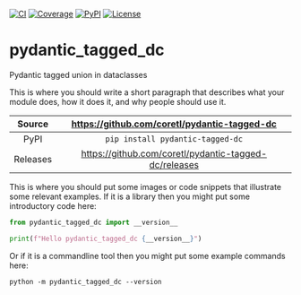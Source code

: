 [![CI](https://github.com/coretl/pydantic-tagged-dc/actions/workflows/ci.yml/badge.svg)](https://github.com/coretl/pydantic-tagged-dc/actions/workflows/ci.yml)
[![Coverage](https://codecov.io/gh/coretl/pydantic-tagged-dc/branch/main/graph/badge.svg)](https://codecov.io/gh/coretl/pydantic-tagged-dc)
[![PyPI](https://img.shields.io/pypi/v/pydantic-tagged-dc.svg)](https://pypi.org/project/pydantic-tagged-dc)
[![License](https://img.shields.io/badge/License-Apache%202.0-blue.svg)](https://opensource.org/licenses/Apache-2.0)

# pydantic_tagged_dc

Pydantic tagged union in dataclasses

This is where you should write a short paragraph that describes what your module does,
how it does it, and why people should use it.

Source          | <https://github.com/coretl/pydantic-tagged-dc>
:---:           | :---:
PyPI            | `pip install pydantic-tagged-dc`
Releases        | <https://github.com/coretl/pydantic-tagged-dc/releases>

This is where you should put some images or code snippets that illustrate
some relevant examples. If it is a library then you might put some
introductory code here:

```python
from pydantic_tagged_dc import __version__

print(f"Hello pydantic_tagged_dc {__version__}")
```

Or if it is a commandline tool then you might put some example commands here:

```
python -m pydantic_tagged_dc --version
```
